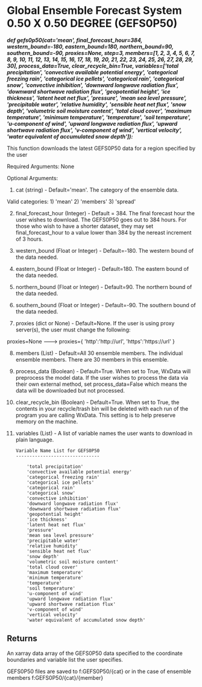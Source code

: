 # Global Ensemble Forecast System 0.50 X 0.50 DEGREE (GEFS0P50)

***def gefs0p50(cat='mean', 
             final_forecast_hour=384, 
             western_bound=-180, 
             eastern_bound=180, 
             northern_bound=90, 
             southern_bound=-90, 
             proxies=None, 
             step=3, 
             members=[1, 2, 3, 4, 5, 6, 7, 8, 9, 10,
                      11, 12, 13, 14, 15, 16, 17, 18, 19, 20,
                      21, 22, 23, 24, 25, 26, 27, 28, 29, 30],
             process_data=True,
             clear_recycle_bin=True,
             variables=['total precipitation',
                        'convective available potential energy',
                        'categorical freezing rain',
                        'categorical ice pellets',
                        'categorical rain',
                        'categorical snow',
                        'convective inhibition',
                        'downward longwave radiation flux',
                        'downward shortwave radiation flux',
                        'geopotential height',
                        'ice thickness',
                        'latent heat net flux',
                        'pressure',
                        'mean sea level pressure',
                        'precipitable water',
                        'relative humidity',
                        'sensible heat net flux',
                        'snow depth',
                        'volumetric soil moisture content',
                        'total cloud cover',
                        'maximum temperature',
                        'minimum temperature',
                        'temperature',
                        'soil temperature',
                        'u-component of wind',
                        'upward longwave radiation flux',
                        'upward shortwave radiation flux',
                        'v-component of wind',
                        'vertical velocity',
                        'water equivalent of accumulated snow depth']):***

This function downloads the latest GEFS0P50 data for a region specified by the user

Required Arguments: None

Optional Arguments:

1) cat (string) - Default='mean'. The category of the ensemble data. 

Valid categories:
      1) 'mean'
      2) 'members'
      3) 'spread'

2) final_forecast_hour (Integer) - Default = 384. The final forecast hour the user wishes to download. The GEFS0P50
goes out to 384 hours. For those who wish to have a shorter dataset, they may set final_forecast_hour to a value lower than 
384 by the nereast increment of 3 hours. 

3) western_bound (Float or Integer) - Default=-180. The western bound of the data needed. 

4) eastern_bound (Float or Integer) - Default=180. The eastern bound of the data needed.

5) northern_bound (Float or Integer) - Default=90. The northern bound of the data needed.

6) southern_bound (Float or Integer) - Default=-90. The southern bound of the data needed.

7) proxies (dict or None) - Default=None. If the user is using proxy server(s), the user must change the following:

 proxies=None ---> proxies={
                     'http':'http://url',
                     'https':'https://url'
                  }

8) members (List) - Default=All 30 ensemble members. The individual ensemble members. There are 30 members in this ensemble.  

9) process_data (Boolean) - Default=True. When set to True, WxData will preprocess the model data. If the user wishes to process the 
 data via their own external method, set process_data=False which means the data will be downloaded but not processed. 
 
10) clear_recycle_bin (Boolean) - Default=True. When set to True, the contents in your recycle/trash bin will be deleted with each run
  of the program you are calling WxData. This setting is to help preserve memory on the machine. 
  
11) variables (List) - A list of variable names the user wants to download in plain language. 
    
        Variable Name List for GEFS0P50
        -------------------------------
        
			'total precipitation'
            'convective available potential energy'
            'categorical freezing rain'
            'categorical ice pellets'
            'categorical rain'
            'categorical snow'
            'convective inhibition'
            'downward longwave radiation flux'
            'downward shortwave radiation flux'
            'geopotential height'
            'ice thickness'
            'latent heat net flux'
            'pressure'
            'mean sea level pressure'
            'precipitable water'
            'relative humidity'
            'sensible heat net flux'
            'snow depth'
            'volumetric soil moisture content'
            'total cloud cover'
            'maximum temperature'
            'minimum temperature'
            'temperature'
            'soil temperature'
            'u-component of wind'
            'upward longwave radiation flux'
            'upward shortwave radiation flux'
            'v-component of wind'
            'vertical velocity'
            'water equivalent of accumulated snow depth'
    
    
Returns
-------

An xarray data array of the GEFS0P50 data specified to the coordinate boundaries and variable list the user specifies. 

GEFS0P50 files are saved to f:GEFS0P50/{cat} or in the case of ensemble members f:GEFS0P50/{cat}/{member}


